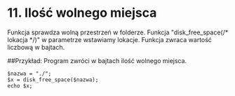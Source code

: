 # 11. Ilość wolnego miejsca

Funkcja sprawdza wolną przestrzeń w folderze.
Funkcja "disk_free_space(/* lokacja */)" w parametrze wstawiamy lokacje.
Funkcja zwraca wartość liczbową w bajtach.

##Przykład:
Program zwróci w bajtach ilość wolnego miejsca.

	$nazwa = "./";
	$x = disk_free_space($nazwa);
	echo $x;



